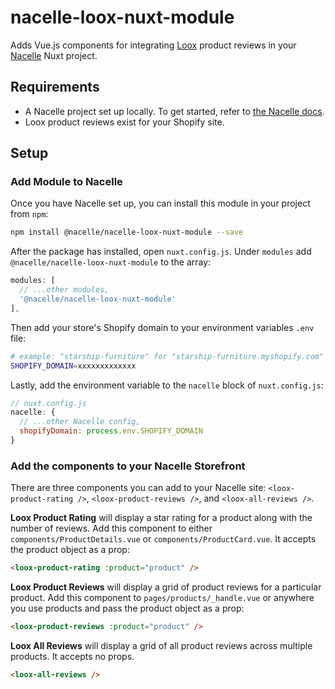 # nacelle-loox-nuxt-module

Adds Vue.js components for integrating [Loox](https://loox.app/) product reviews in your [Nacelle](https://getnacelle.com/) Nuxt project.

## Requirements

- A Nacelle project set up locally. To get started, refer to [the Nacelle docs](https://docs.getnacelle.com).
- Loox product reviews exist for your Shopify site.

## Setup

### Add Module to Nacelle

Once you have Nacelle set up, you can install this module in your project from `npm`:

```sh
npm install @nacelle/nacelle-loox-nuxt-module --save
```

After the package has installed, open `nuxt.config.js`. Under `modules` add `@nacelle/nacelle-loox-nuxt-module` to the array:

```js
modules: [
  // ...other modules,
  '@nacelle/nacelle-loox-nuxt-module'
],
```

Then add your store's Shopify domain to your environment variables `.env` file:

```sh
# example: "starship-furniture" for "starship-furniture.myshopify.com"
SHOPIFY_DOMAIN=xxxxxxxxxxxxx
```

Lastly, add the environment variable to the `nacelle` block of `nuxt.config.js`:

```javascript
// nuxt.config.js
nacelle: {
  // ...other Nacelle config,
  shopifyDomain: process.env.SHOPIFY_DOMAIN
}
```

### Add the components to your Nacelle Storefront

There are three components you can add to your Nacelle site: `<loox-product-rating />`, `<loox-product-reviews />`, and `<loox-all-reviews />`.

**Loox Product Rating** will display a star rating for a product along with the number of reviews. Add this component to either `components/ProductDetails.vue` or `components/ProductCard.vue`. It accepts the product object as a prop:

```html
<loox-product-rating :product="product" />
```

**Loox Product Reviews** will display a grid of product reviews for a particular product. Add this component to `pages/products/_handle.vue` or anywhere you use products and pass the product object as a prop:

```html
<loox-product-reviews :product="product" />
```

**Loox All Reviews** will display a grid of all product reviews across multiple products. It accepts no props.

```html
<loox-all-reviews />
```

